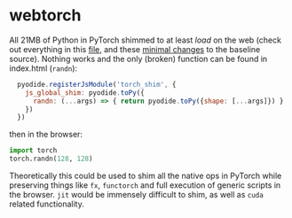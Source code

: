 # webtorch

All 21MB of Python in PyTorch shimmed to at least *load* on the web (check out everything in this [file](https://github.com/bwasti/webtorch/blob/main/torch/_C/__init__.py), and these [minimal changes](https://github.com/bwasti/webtorch/blob/main/changes.diff) to the baseline source).  Nothing works and the only (broken) function can be found in index.html (`randn`):

```javascript
  pyodide.registerJsModule('torch_shim', {
    js_global_shim: pyodide.toPy({
      randn: (...args) => { return pyodide.toPy({shape: [...args]}) }
    })
  })
```

then in the browser:

```python
import torch
torch.randn(128, 128)
```

Theoretically this could be used to shim all the native ops in PyTorch while preserving things like `fx`, `functorch` and full execution of generic scripts in the browser.
`jit` would be immensely difficult to shim, as well as `cuda` related functionality.
